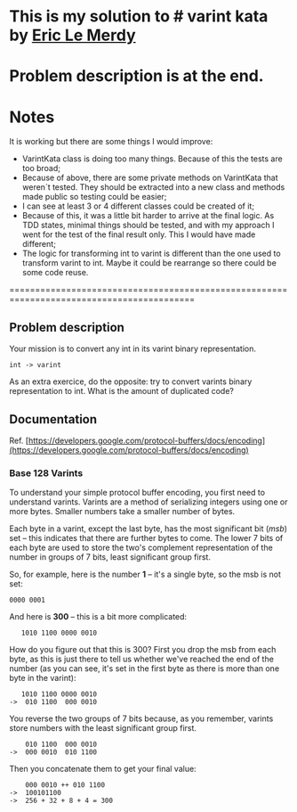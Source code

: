 # This is my solution to # varint kata by [Eric Le Merdy](http://eric.lemerdy.name/)
# Problem description is at the end.

# Notes

It is working but there are some things I would improve:
  - VarintKata class is doing too many things. Because of this the tests are too broad;
  - Because of above, there are some private methods on VarintKata that weren´t tested. They should be extracted into a new class and methods made public so testing could be easier;
  - I can see at least 3 or 4 different classes could be created of it;
  - Because of this, it was a little bit harder to arrive at the final logic. As TDD states, minimal things should be tested, and with my approach I went for the test of the final result only. This I would have made different;
  - The logic for transforming int to varint is different than the one used to transform varint to int. Maybe it could be rearrange so there could be some code reuse.

==========================================================================================

## Problem description ##

Your mission is to convert any int in its varint binary representation.

    int -> varint

As an extra exercice, do the opposite: try to convert varints binary representation to int. What is the amount of duplicated code?

## Documentation ##

Ref. [https://developers.google.com/protocol-buffers/docs/encoding](https://developers.google.com/protocol-buffers/docs/encoding)

### Base 128 Varints ###

To understand your simple protocol buffer encoding, you first need to understand varints. Varints are a method of serializing integers using one or more bytes. Smaller numbers take a smaller number of bytes.

Each byte in a varint, except the last byte, has the most significant bit (*msb*) set – this indicates that there are further bytes to come. The lower 7 bits of each byte are used to store the two's complement representation of the number in groups of 7 bits, least significant group first.

So, for example, here is the number **1** – it's a single byte, so the msb is not set:

    0000 0001

And here is **300** – this is a bit more complicated:

       1010 1100 0000 0010

How do you figure out that this is 300? First you drop the msb from each byte, as this is just there to tell us whether we've reached the end of the number (as you can see, it's set in the first byte as there is more than one byte in the varint):

       1010 1100 0000 0010
    ->  010 1100  000 0010

You reverse the two groups of 7 bits because, as you remember, varints store numbers with the least significant group first.

        010 1100  000 0010
    ->  000 0010  010 1100

Then you concatenate them to get your final value:

	    000 0010 ++ 010 1100
	->  100101100
	->  256 + 32 + 8 + 4 = 300
